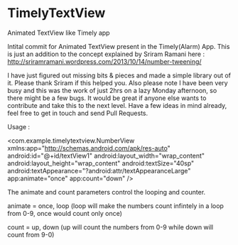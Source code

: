 TimelyTextView
==============

Animated TextView like Timely app

Intital commit for Animated TextView present in the Timely(Alarm) App.
This is just an addition to the concept explained by Sriram Ramani here : http://sriramramani.wordpress.com/2013/10/14/number-tweening/

I have just figured out missing bits & pieces and made a simple library out of it. Please thank Sriram if this helped you. Also please note I have been very busy and this was the work of just 2hrs on a lazy Monday afternoon, so there might be a few bugs. It would be great if anyone else wants to contribute and take this to the next level. Have a few ideas in mind already, feel free to get in touch and send Pull Requests.


Usage :

<com.example.timelytextview.NumberView  xmlns:app="http://schemas.android.com/apk/res-auto"
        android:id="@+id/textView1"
        android:layout_width="wrap_content"
        android:layout_height="wrap_content"
        android:textSize="40sp"
        android:textAppearance="?android:attr/textAppearanceLarge" 
        app:animate="once" 
        app:count="down"
   />
   


The animate and count parameters control the looping and counter. 

animate = once, loop (loop will make the numbers count infintely in a loop from 0-9, once would count only once)

count = up, down (up will count the numbers from 0-9 while down will count from 9-0)


